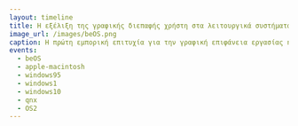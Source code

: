```yaml
---
layout: timeline
title: Η εξέλιξη της γραφικής διεπαφής χρήστη στα λειτουργικά συστήματα
image_url: /images/beOS.png
caption: Η πρώτη εμπορική επιτυχία για την γραφική επιφάνεια εργασίας ήρθε με τον υπολογιστή Apple Macintosh όπου επηρέασε μετά στην δημιουργία διάφορων OS όπως τα Microsoft Windows 95, BeOS.
events:
  - beOS
  - apple-macintosh
  - windows95
  - windows1
  - windows10
  - qnx
  - OS2
---
```

